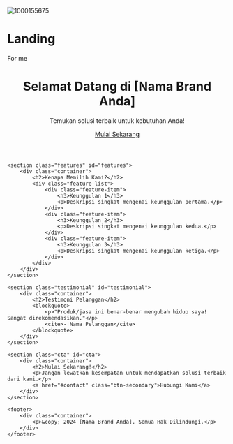 ![1000155675](https://github.com/user-attachments/assets/dd358756-eb67-4445-b10a-071a43579775)
# Landing
For me
<!DOCTYPE html>
<html lang="id">
<head>
    <meta charset="UTF-8">
    <meta name="viewport" content="width=device-width, initial-scale=1.0">
    <meta name="description" content="Landing Page untuk promosi produk/jasa terbaik.">
    <title>Landing Page Anda</title>
    <link rel="stylesheet" href="styles.css">
</head>
<body>
    <header class="hero-section">
        <div class="container">
            <h1>Selamat Datang di [Nama Brand Anda]</h1>
            <p>Temukan solusi terbaik untuk kebutuhan Anda!</p>
            <a href="#cta" class="btn-primary">Mulai Sekarang</a>
        </div>
    </header>

    <section class="features" id="features">
        <div class="container">
            <h2>Kenapa Memilih Kami?</h2>
            <div class="feature-list">
                <div class="feature-item">
                    <h3>Keunggulan 1</h3>
                    <p>Deskripsi singkat mengenai keunggulan pertama.</p>
                </div>
                <div class="feature-item">
                    <h3>Keunggulan 2</h3>
                    <p>Deskripsi singkat mengenai keunggulan kedua.</p>
                </div>
                <div class="feature-item">
                    <h3>Keunggulan 3</h3>
                    <p>Deskripsi singkat mengenai keunggulan ketiga.</p>
                </div>
            </div>
        </div>
    </section>

    <section class="testimonial" id="testimonial">
        <div class="container">
            <h2>Testimoni Pelanggan</h2>
            <blockquote>
                <p>"Produk/jasa ini benar-benar mengubah hidup saya! Sangat direkomendasikan."</p>
                <cite>- Nama Pelanggan</cite>
            </blockquote>
        </div>
    </section>

    <section class="cta" id="cta">
        <div class="container">
            <h2>Mulai Sekarang!</h2>
            <p>Jangan lewatkan kesempatan untuk mendapatkan solusi terbaik dari kami.</p>
            <a href="#contact" class="btn-secondary">Hubungi Kami</a>
        </div>
    </section>

    <footer>
        <div class="container">
            <p>&copy; 2024 [Nama Brand Anda]. Semua Hak Dilindungi.</p>
        </div>
    </footer>
</body>
</html>
